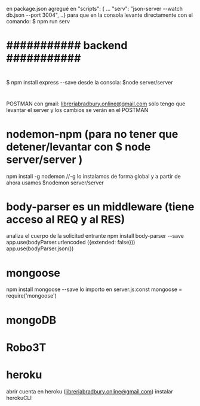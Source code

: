 en package.json agregué en 
"scripts": {
 ...
 "serv": "json-server --watch db.json --port 3004",
 ..}
para que en la consola levante directamente con el comando:  $ npm run serv
# ########### backend ########### #
#
$ npm install express --save
desde la consola: $node server/server

#
POSTMAN con gmail: libreriabradbury.online@gmail.com
solo tengo que levantar el server y los cambios se verán en el POSTMAN

# nodemon-npm (para no tener que detener/levantar con $ node server/server )
npm install -g nodemon //-g lo instalamos de forma global
y a partir de ahora usamos 
$nodemon server/server

# body-parser es un middleware (tiene acceso al REQ y al RES)
analiza el cuerpo de la solicitud entrante
npm install body-parser --save
app.use(bodyParser.urlencoded ({extended: false}))
app.use(bodyParser.json())

# mongoose
npm install mongoose --save
lo importo en server.js:const mongoose = require('mongoose')

# mongoDB 

# Robo3T

# heroku
abrir cuenta en heroku (libreriabradbury.online@gmail.com)
instalar herokuCLI

